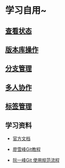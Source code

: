 # 学习自用~

## [查看状态](./docs/SeeStates.md)


## [版本库操作](./docs/Operation.md)


## [分支管理](./docs/Branch.md)


## [多人协作](./docs/Cooperation.md)

## [标签管理](./docs/Tag.md)

## 学习资料
* [官方文档](https://git-scm.com/book/zh/v2)

* [廖雪峰Git教程](http://www.liaoxuefeng.com/wiki/0013739516305929606dd18361248578c67b8067c8c017b000)

* [阮一峰Git 使用规范流程](http://www.ruanyifeng.com/blog/2015/08/git-use-process.html?utm_source=tuicool&utm_medium=referral)
